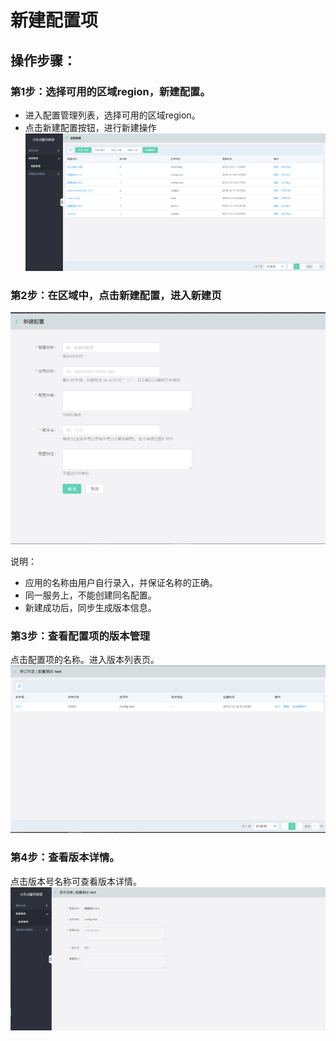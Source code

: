 # 新建配置项

## 操作步骤：


### 第1步：选择可用的区域region，新建配置。
-	进入配置管理列表，选择可用的区域region。
-	点击新建配置按钮，进行新建操作
 ![](../../../../../image/Internet-Middleware/JD-Distributed-Service-Framework/config-list.png)
 
### 第2步：在区域中，点击新建配置，进入新建页
  ![](../../../../../image/Internet-Middleware/JD-Distributed-Service-Framework/config-create.png)
  
说明：
-	应用的名称由用户自行录入，并保证名称的正确。
-	同一服务上，不能创建同名配置。
-	新建成功后，同步生成版本信息。


### 第3步：查看配置项的版本管理
点击配置项的名称。进入版本列表页。
   ![](../../../../../image/Internet-Middleware/JD-Distributed-Service-Framework/config-vision.png)
   
   
### 第4步：查看版本详情。
点击版本号名称可查看版本详情。
   ![](../../../../../image/Internet-Middleware/JD-Distributed-Service-Framework/config-vision-detail.png)
